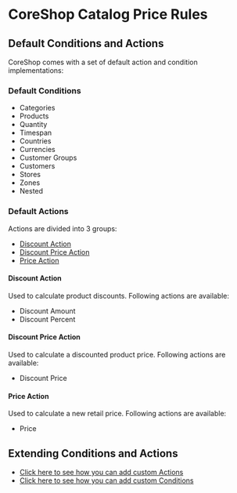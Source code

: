 # CoreShop Catalog Price Rules

## Default Conditions and Actions

CoreShop comes with a set of default action and condition implementations:

### Default Conditions

 - Categories
 - Products
 - Quantity
 - Timespan
 - Countries
 - Currencies
 - Customer Groups
 - Customers
 - Stores
 - Zones
 - Nested

### Default Actions

Actions are divided into 3 groups:
 - [Discount Action](https://github.com/coreshop/CoreShop/blob/master/src/CoreShop/Component/Product/Rule/Action/ProductDiscountActionProcessorInterface.php)
 - [Discount Price Action](https://github.com/coreshop/CoreShop/blob/master/src/CoreShop/Component/Product/Rule/Action/ProductDiscountPriceActionProcessorInterface.php)
 - [Price Action](https://github.com/coreshop/CoreShop/blob/master/src/CoreShop/Component/Product/Rule/Action/ProductPriceActionProcessorInterface.php)

#### Discount Action
Used to calculate product discounts. Following actions are available:

 - Discount Amount
 - Discount Percent

#### Discount Price Action
Used to calculate a discounted product price. Following actions are available:

 - Discount Price

#### Price Action
Used to calculate a new retail price. Following actions are available:

 - Price

## Extending Conditions and Actions

 - [Click here to see how you can add custom Actions](../../../01_Extending_Guide/04_Extending_Rule_Actions.md)
 - [Click here to see how you can add custom Conditions](../../../01_Extending_Guide/05_Extending_Rule_Conditions.md)